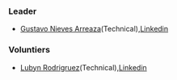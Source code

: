 ### Leader

* [Gustavo Nieves Arreaza](mailto:gustavo.nievesarreaza@owasp.org)(Technical),[Linkedin](https://www.linkedin.com/in/gustavo-nieves-arreaza/)

### Voluntiers

* [Lubyn Rodrigruez](mailto:gustavo.nievesarreaza@owasp.org)(Technical),[Linkedin](https://www.linkedin.com/in/lubyn-rodriguez-623518118/)
